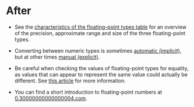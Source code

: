 # After

- See the [characteristics of the floating-point types table][docs-microsoft.com-characteristics-of-the-floating-point-types] for an overview of the precision, approximate range and size of the three floating-point types.

- Converting between numeric types is sometimes [automatic (implicit)][docs-microsoft.com-implicit-numeric-conversion], but at other times [manual (explicit)][docs-microsoft.com-explicit-numeric-conversion].

- Be careful when checking the values of floating-point types for equality, as values that can appear to represent the same value could actually be different. See [this article][docs.microsoft.com_precision-in-comparisons] for more information.

- You can find a short introduction to floating-point numbers at [0.30000000000000004.com][0.30000000000000004.com].

[docs-microsoft.com-explicit-numeric-conversion]: https://docs.microsoft.com/en-us/dotnet/csharp/language-reference/builtin-types/numeric-conversions#explicit-numeric-conversions
[docs-microsoft.com-implicit-numeric-conversion]: https://docs.microsoft.com/en-us/dotnet/csharp/language-reference/builtin-types/numeric-conversions#implicit-numeric-conversions
[docs-microsoft.com-characteristics-of-the-floating-point-types]: https://docs.microsoft.com/en-us/dotnet/csharp/language-reference/builtin-types/floating-point-numeric-types#characteristics-of-the-floating-point-types
[docs.microsoft.com_precision-in-comparisons]: https://docs.microsoft.com/en-us/dotnet/api/system.double.equals?redirectedfrom=MSDN&view=netcore-3.0#System_Double_Equals_System_Double_#precision-in-comparisons
[0.30000000000000004.com]: https://0.30000000000000004.com/
